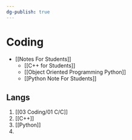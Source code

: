 ```yaml
---
dg-publish: true
---
```

# Coding
- [[Notes For Students]]
	- [[C++ for Students]]
	- [[Object Oriented Programming Python]]
	- [[Python Note For Students]]
## Langs
1. [[03 Coding/01 C/C]]
2. [[C++]]
3. [[Python]]
4. 